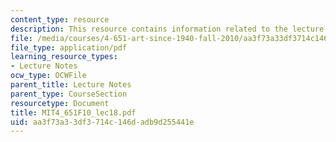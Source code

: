 ```yaml
---
content_type: resource
description: This resource contains information related to the lecture "earthworks."
file: /media/courses/4-651-art-since-1940-fall-2010/aa3f73a33df3714c146dadb9d255441e_MIT4_651F10_lec18.pdf
file_type: application/pdf
learning_resource_types:
- Lecture Notes
ocw_type: OCWFile
parent_title: Lecture Notes
parent_type: CourseSection
resourcetype: Document
title: MIT4_651F10_lec18.pdf
uid: aa3f73a3-3df3-714c-146d-adb9d255441e
---
```

